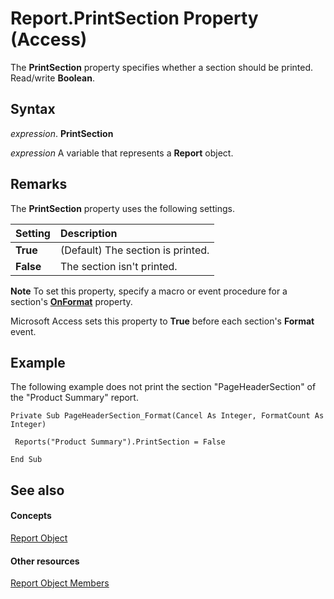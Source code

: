 
# Report.PrintSection Property (Access)

The  **PrintSection** property specifies whether a section should be printed. Read/write **Boolean**.


## Syntax

 _expression_. **PrintSection**

 _expression_ A variable that represents a **Report** object.


## Remarks

The  **PrintSection** property uses the following settings.



|**Setting**|**Description**|
|:-----|:-----|
|**True**|(Default) The section is printed.|
|**False**|The section isn't printed.|

 **Note**  To set this property, specify a macro or event procedure for a section's  **[OnFormat](061652a9-0253-8dc2-a8c0-02daa40d132d.md)** property.

Microsoft Access sets this property to  **True** before each section's **Format** event.


## Example

The following example does not print the section "PageHeaderSection" of the "Product Summary" report.


```
Private Sub PageHeaderSection_Format(Cancel As Integer, FormatCount As Integer) 
 
 Reports("Product Summary").PrintSection = False 
 
End Sub
```


## See also


#### Concepts


[Report Object](6f77c1b4-a9ce-7caa-204c-fe0755c6f9df.md)
#### Other resources


[Report Object Members](73370a33-1ca0-da4d-9e36-88011bc2b93e.md)